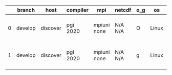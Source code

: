 |    | branch   | host     | compiler   | mpi         | netcdf   | o_g   | os    | build   |   u_pass |   u_fail |   s_pass |   s_fail |   e_pass |   e_fail |   nuopc_pass |   nuopc_fail | artifacts_hash                                                                                                                                     | modified                  |
|----|----------|----------|------------|-------------|----------|-------|-------|---------|----------|----------|----------|----------|----------|----------|--------------|--------------|----------------------------------------------------------------------------------------------------------------------------------------------------|---------------------------|
|  0 | develop  | discover | pgi 2020   | mpiuni none | N/A N/A  | O     | Linux | pass    |    11536 |      622 |        6 |        2 |       40 |        3 |            0 |           50 | [artifacts](https://github.com/esmf-org/esmf-test-artifacts/tree/744d38aff8f6c2a4c74fd6c1df7b12dfa0d4cbb8/develop/discover/pgi/2020/O/mpiuni/none) | 2022-03-24 02:59:40 -0400 |
|  1 | develop  | discover | pgi 2020   | mpiuni none | N/A N/A  | g     | Linux | pass    |    11536 |      622 |        4 |        4 |       40 |        3 |            0 |           50 | [artifacts](https://github.com/esmf-org/esmf-test-artifacts/tree/a11776790c1f83fdb23e2cab38d2df8f5f72a59f/develop/discover/pgi/2020/g/mpiuni/none) | 2022-03-24 03:42:46 -0400 |
